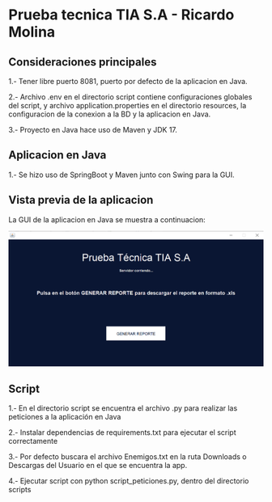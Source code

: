 # Prueba tecnica TIA S.A - Ricardo Molina

## Consideraciones principales
1.- Tener libre puerto 8081, puerto por defecto de la aplicacion en Java.

2.- Archivo .env en el directorio script contiene configuraciones globales del script, y archivo application.properties en el directorio resources, la configuracion de la conexion a la BD y la aplicacion en Java.

3.- Proyecto en Java hace uso de Maven y JDK 17.

## Aplicacion en Java
1.- Se hizo uso de SpringBoot y Maven junto con Swing para la GUI.

## Vista previa de la aplicacion
La GUI de la aplicacion en Java se muestra a continuacion:

![Captura de pantalla de la app](readme_assets/vistaPreviaAppJava.PNG)

## Script
1.- En el directorio script se encuentra el archivo .py para realizar las peticiones a la aplicación en Java

2.- Instalar dependencias de requirements.txt para ejecutar el script correctamente

3.- Por defecto buscara el archivo Enemigos.txt en la ruta Downloads o Descargas del Usuario en el que se encuentra la app.

4.- Ejecutar script con python script_peticiones.py, dentro del directorio scripts
